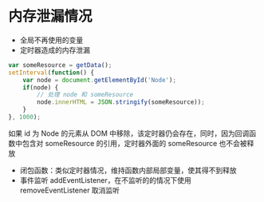 # 内存泄漏情况 [](#memory-leakage)

- 全局不再使用的变量
- 定时器造成的内存泄漏

```js
var someResource = getData();
setInterval(function() {
    var node = document.getElementById('Node');
    if(node) {
        // 处理 node 和 someResource
        node.innerHTML = JSON.stringify(someResource));
    }
}, 1000);
```

如果 id 为 Node 的元素从 DOM 中移除，该定时器仍会存在，同时，因为回调函数中包含对 someResource 的引用，定时器外面的 someResource 也不会被释放

- 闭包函数：类似定时器情况，维持函数内部局部变量，使其得不到释放
- 事件监听 addEventListener，在不监听的的情况下使用 removeEventListener 取消监听
